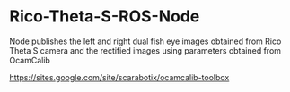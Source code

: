 # Rico-Theta-S-ROS-Node
Node publishes the left and right dual fish eye images obtained from Rico Theta S camera and the rectified images using parameters  obtained from OcamCalib

https://sites.google.com/site/scarabotix/ocamcalib-toolbox
